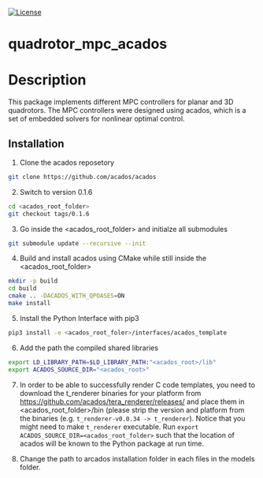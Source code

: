 [![License](https://img.shields.io/badge/License-Apache%202.0-blue.svg)](https://opensource.org/licenses/Apache-2.0)

quadrotor_mpc_acados
=====================

# Description
This package implements different MPC controllers for planar and 3D quadrotors. The MPC controllers were designed using acados, which is a set of embedded solvers for nonlinear optimal control.

## Installation
1. Clone the acados reposetory
```bash
git clone https://github.com/acados/acados
```

2. Switch to version 0.1.6
```bash
cd <acados_root_folder>
git checkout tags/0.1.6
```

3. Go inside the <acados_root_folder> and initialze all submodules
```bash
git submodule update --recursive --init
```

4. Build and install acados using CMake while still inside the <acados_root_folder>
```bash
mkdir -p build
cd build 
cmake .. -DACADOS_WITH_QPOASES=ON
make install
```

5. Install the Python Interface with pip3
```bash
pip3 install -e <acados_root_foler>/interfaces/acados_template
```

6. Add the path the compiled shared libraries
```bash
export LD_LIBRARY_PATH=$LD_LIBRARY_PATH:"<acados_root>/lib"
export ACADOS_SOURCE_DIR="<acados_root>"
```

7. In order to be able to successfully render C code templates, you need to download the t_renderer binaries for your platform from
   https://github.com/acados/tera_renderer/releases/ and place them in <acados_root_folder>/bin (please strip the version and platform from the binaries (e.g. ```t_renderer-v0.0.34 -> t_renderer```). Notice that you might need to make ```t_renderer``` executable. Run ```export ACADOS_SOURCE_DIR=<acados_root_folder>``` such that the location of acados will be known to the Python package at run time.

8. Change the path to arcados installation folder in each files in the models folder.
